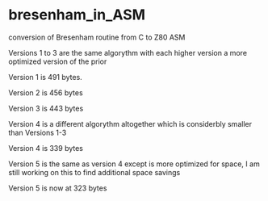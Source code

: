 # bresenham_in_ASM

conversion of Bresenham routine from C to Z80 ASM

Versions 1 to 3 are the same algorythm with each higher version a more optimized version of the prior

Version 1 is 491 bytes.

Version 2 is 456 bytes

Version 3 is 443 bytes


Version 4 is a different algorythm altogether which is considerbly smaller than Versions 1-3

Version 4 is 339 bytes

Version 5 is the same as version 4 except is more optimized for space, I am still working on this to find additional space savings

Version 5 is now at 323 bytes


